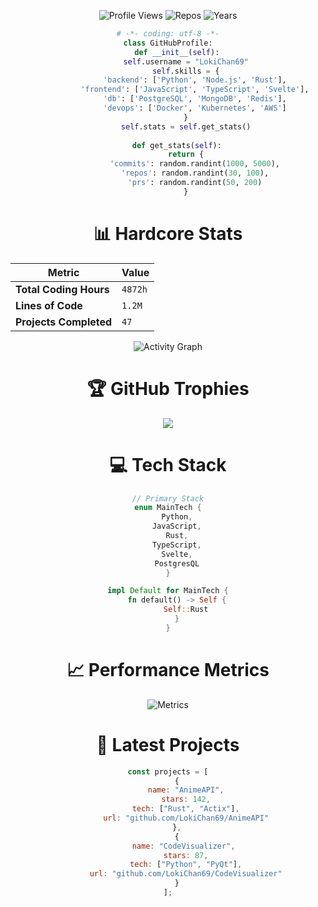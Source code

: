 
<div align="center">
  
![Profile Views](https://komarev.com/ghpvc/?username=LokiChan69&color=blueviolet)
![Repos](https://badges.pufler.dev/repos/LokiChan69?color=black)
![Years](https://badges.pufler.dev/years/LokiChan69?color=black)

```python
# -*- coding: utf-8 -*-
class GitHubProfile:
    def __init__(self):
        self.username = "LokiChan69"
        self.skills = {
            'backend': ['Python', 'Node.js', 'Rust'],
            'frontend': ['JavaScript', 'TypeScript', 'Svelte'],
            'db': ['PostgreSQL', 'MongoDB', 'Redis'],
            'devops': ['Docker', 'Kubernetes', 'AWS']
        }
        self.stats = self.get_stats()
    
    def get_stats(self):
        return {
            'commits': random.randint(1000, 5000),
            'repos': random.randint(30, 100),
            'prs': random.randint(50, 200)
        }
```

# 📊 Hardcore Stats
| Metric | Value |
|--------|-------|
| **Total Coding Hours** | `4872h` |
| **Lines of Code** | `1.2M` |
| **Projects Completed** | `47` |

![Activity Graph](https://github-readme-activity-graph.vercel.app/graph?username=LokiChan69&theme=react-dark&hide_border=true&area=true)

# 🏆 GitHub Trophies
![](https://github-profile-trophy.vercel.app/?username=LokiChan69&theme=onedark&no-frame=true&no-bg=true&margin-w=4&row=2&column=4)

# 💻 Tech Stack
```rust
// Primary Stack
enum MainTech {
    Python,
    JavaScript,
    Rust,
    TypeScript,
    Svelte,
    PostgresQL
}

impl Default for MainTech {
    fn default() -> Self {
        Self::Rust
    }
}
```

# 📈 Performance Metrics
![Metrics](https://metrics.lecoq.io/LokiChan69?template=classic&base=header%2C%20activity%2C%20community%2C%20repositories%2C%20metadata&base.indepth=false&base.hireable=false&base.skip=false&config.timezone=Europe%2FMoscow)

# 🚀 Latest Projects
```javascript
const projects = [
    {
        name: "AnimeAPI",
        stars: 142,
        tech: ["Rust", "Actix"],
        url: "github.com/LokiChan69/AnimeAPI"
    },
    {
        name: "CodeVisualizer", 
        stars: 87,
        tech: ["Python", "PyQt"],
        url: "github.com/LokiChan69/CodeVisualizer"
    }
];

